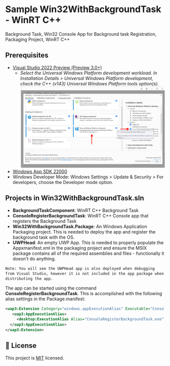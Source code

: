 # Sample Win32WithBackgroundTask - WinRT C++

Background Task, Win32 Console App for Background task Registration, Packaging Project, WinRT C++

## Prerequisites

* [Visual Studio 2022 Preview (Preview 3.0+)](https://visualstudio.microsoft.com/vs/preview/)
  * _Select the Universal Windows Platform development workload. In Installation Details > Universal Windows Platform development, check the C++ (v143) Universal Windows Platform tools option(s)._
  ![Visual Studio 2022 Installer](png/install.png)
* [Windows App SDK 22000](https://developer.microsoft.com/en-us/windows/downloads/windows-sdk/)
* Windows Developer Mode: Windows Settings > Update & Security > For developers, choose the Developer mode option.

## Projects in Win32WithBackgroundTask.sln

* **BackgroundTaskComponent**: WinRT C++ Background Task 
* **ConsoleRegisterBackgroundTask**: WinRT C++ Console app that registers the Background Task
* **Win32WithBackgroundTask.Package**: An Windows Application Packaging project. This is needed to deploy the app and register the background task with the OS.
* **UWPHead**: An empty UWP App. This is needed to properly populate the Appxmanifest.xml in the packaging project and ensure the MSIX package contains all of the required assemblies and files - functionally it doesn't do anything. 

```
Note: You will see the UWPHead app is also deployed when debugging from Visual Studio, however it is not included in the app package when distributing the app.
```
The app can be started using the command **ConsoleRegisterBackgroundTask**.
This is accomplished with the following alias settings in the Package.manifest:

```xml
<uap3:Extension Category="windows.appExecutionAlias" Executable="ConsoleRegisterBackgroundTask\ConsoleRegisterBackgroundTask.exe" EntryPoint="Windows.FullTrustApplication">
   <uap3:AppExecutionAlias>
     <desktop:ExecutionAlias Alias="ConsoleRegisterBackgroundTask.exe" />
  </uap3:AppExecutionAlias>
</uap3:Extension>
```




## 📝 License

This project is [MIT](./MIT.md) licensed.

